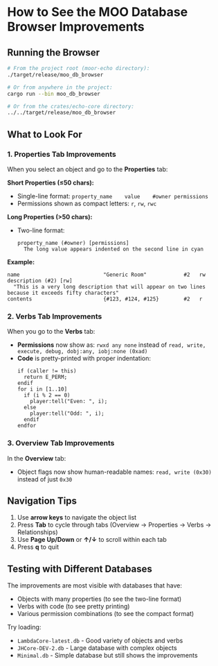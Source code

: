 # How to See the MOO Database Browser Improvements

## Running the Browser

```bash
# From the project root (moor-echo directory):
./target/release/moo_db_browser

# Or from anywhere in the project:
cargo run --bin moo_db_browser

# Or from the crates/echo-core directory:
../../target/release/moo_db_browser
```

## What to Look For

### 1. Properties Tab Improvements
When you select an object and go to the **Properties** tab:

**Short Properties (≤50 chars):**
- Single-line format: `property_name    value    #owner permissions`
- Permissions shown as compact letters: `r`, `rw`, `rwc`

**Long Properties (>50 chars):**
- Two-line format:
  ```
  property_name (#owner) [permissions]
    The long value appears indented on the second line in cyan
  ```

**Example:**
```
name                           "Generic Room"            #2   rw
description (#2) [rw]
  "This is a very long description that will appear on two lines because it exceeds fifty characters"
contents                       {#123, #124, #125}        #2   r
```

### 2. Verbs Tab Improvements
When you go to the **Verbs** tab:

- **Permissions** now show as: `rwxd any none` instead of `read, write, execute, debug, dobj:any, iobj:none (0xad)`
- **Code** is pretty-printed with proper indentation:
  ```
  if (caller != this)
    return E_PERM;
  endif
  for i in [1..10]
    if (i % 2 == 0)
      player:tell("Even: ", i);
    else
      player:tell("Odd: ", i);
    endif
  endfor
  ```

### 3. Overview Tab Improvements
In the **Overview** tab:
- Object flags now show human-readable names: `read, write (0x30)` instead of just `0x30`

## Navigation Tips

1. Use **arrow keys** to navigate the object list
2. Press **Tab** to cycle through tabs (Overview → Properties → Verbs → Relationships)
3. Use **Page Up/Down** or **↑/↓** to scroll within each tab
4. Press **q** to quit

## Testing with Different Databases

The improvements are most visible with databases that have:
- Objects with many properties (to see the two-line format)
- Verbs with code (to see pretty printing)
- Various permission combinations (to see the compact format)

Try loading:
- `LambdaCore-latest.db` - Good variety of objects and verbs
- `JHCore-DEV-2.db` - Large database with complex objects
- `Minimal.db` - Simple database but still shows the improvements